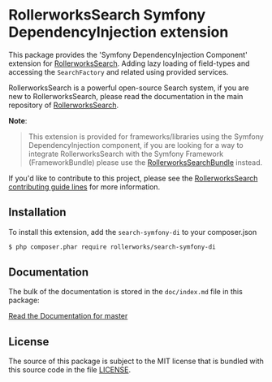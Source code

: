 RollerworksSearch Symfony DependencyInjection extension
=======================================================

This package provides the 'Symfony DependencyInjection Component' extension
for [RollerworksSearch][1]. Adding lazy loading of field-types and accessing
the `SearchFactory` and related using provided services.

RollerworksSearch is a powerful open-source Search system, if you are new to
RollerworksSearch, please read the documentation in the main repository
of [RollerworksSearch][1].

**Note**:

> This extension is provided for frameworks/libraries using the
> Symfony DependencyInjection component, if you are looking for a way to integrate
> RollerworksSearch with the Symfony Framework (FrameworkBundle) please use the
> [RollerworksSearchBundle][3] instead.

If you'd like to contribute to this project, please see the [RollerworksSearch contributing guide lines][2]
for more information.

Installation
------------

To install this extension, add the `search-symfony-di` to your composer.json

```bash
$ php composer.phar require rollerworks/search-symfony-di
```

Documentation
-------------

The bulk of the documentation is stored in the `doc/index.md`
file in this package:

[Read the Documentation for master][4]

License
-------

The source of this package is subject to the MIT license that is bundled
with this source code in the file [LICENSE](LICENSE).

[1]: https://github.com/rollerworks/RollerworksSearch
[2]: https://github.com/rollerworks/RollerworksSearch#contributing
[3]: https://github.com/rollerworks/RollerworksSearchBundle
[4]: https://github.com/rollerworks/rollerworks-search-symfony-di/blob/master/doc/index.md
